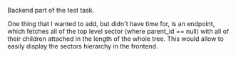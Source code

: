 Backend part of the test task.

One thing that I wanted to add, but didn't have time for, is an endpoint, which fetches all of the top level sector (where parent_id == null) with all of their children attached in the length of the whole tree. This would allow to easily display the sectors hierarchy in the frontend.